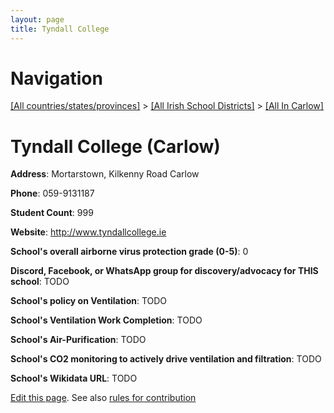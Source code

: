 ```yaml
---
layout: page
title: Tyndall College
---
```

# Navigation

[[All countries/states/provinces]](../../..) > [[All Irish School Districts]](../..) > [[All In Carlow]](..)

# Tyndall College (Carlow)

**Address**: Mortarstown, Kilkenny Road Carlow

**Phone**: 059-9131187

**Student Count**: 999

**Website**: <http://www.tyndallcollege.ie>

**School's overall airborne virus protection grade (0-5)**: 0

**Discord, Facebook, or WhatsApp group for discovery/advocacy for THIS school**: TODO

**School's policy on Ventilation**: TODO

**School's Ventilation Work Completion**: TODO

**School's Air-Purification**: TODO

**School's CO2 monitoring to actively drive ventilation and filtration**: TODO

**School's Wikidata URL**: TODO


[Edit this page](https://github.com/ventilate-schools/Ireland/edit/main/./Carlow/Tyndall_College.md). See also [rules for contribution](../../../contribution-rules/)